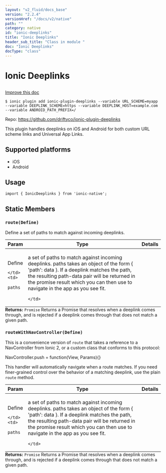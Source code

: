 ```yaml
---
layout: "v2_fluid/docs_base"
version: "2.2.4"
versionHref: "/docs/v2/native"
path: ""
category: native
id: "ionic-deeplinks"
title: "Ionic Deeplinks"
header_sub_title: "Class in module "
doc: "Ionic Deeplinks"
docType: "class"
---
```








<h1 class="api-title">
  
  Ionic Deeplinks
  

  

  

</h1>

<a class="improve-v2-docs" href="http://github.com/driftyco/ionic-native/edit/master/src/plugins/deeplinks.ts#L21">
  Improve this doc
</a>



<!-- decorators -->


<pre><code>$ ionic plugin add ionic-plugin-deeplinks --variable URL_SCHEME=myapp --variable DEEPLINK_SCHEME=https --variable DEEPLINK_HOST=example.com --variable ANDROID_PATH_PREFIX=/</code></pre>
<p>Repo:
  <a href="https://github.com/driftyco/ionic-plugin-deeplinks">
    https://github.com/driftyco/ionic-plugin-deeplinks
  </a>
</p>

<!-- description -->

<p>This plugin handles deeplinks on iOS and Android for both custom URL scheme links
and Universal App Links.</p>


<!-- @platforms tag -->
<h2>Supported platforms</h2>

<ul>
  <li>iOS</li><li>Android</li>
</ul>

<!-- @platforms tag end -->


<!-- @usage tag -->

<h2>Usage</h2>

<pre><code class="lang-typescript">import { IonicDeeplinks } from &#39;ionic-native&#39;;
</code></pre>




<!-- @property tags -->


<h2>Static Members</h2>

<div id="route"></div>
<h3><code>route(Define)</code>
  
</h3>




Define a set of paths to match against incoming deeplinks.



<table class="table param-table" style="margin:0;">
  <thead>
  <tr>
    <th>Param</th>
    <th>Type</th>
    <th>Details</th>
  </tr>
  </thead>
  <tbody>
  
  <tr>
    <td>
      Define
      
      
    </td>
    <td>
      
<code>paths</code>
    </td>
    <td>
      <p>a set of paths to match against incoming deeplinks.
paths takes an object of the form { &#39;path&#39;: data }. If a deeplink
matches the path, the resulting path-data pair will be returned in the
promise result which you can then use to navigate in the app as you see fit.</p>

      
    </td>
  </tr>
  
  </tbody>
</table>





<div class="return-value" markdown="1">
  <i class="icon ion-arrow-return-left"></i>
  <b>Returns:</b> 
<code>Promise</code> Returns a Promise that resolves when a deeplink comes through, and
is rejected if a deeplink comes through that does not match a given path.
</div>



<div id="routeWithNavController"></div>
<h3><code>routeWithNavController(Define)</code>
  
</h3>




This is a convenience version of `route` that takes a reference to a NavController
from Ionic 2, or a custom class that conforms to this protocol:

NavController.push = function(View, Params){}

This handler will automatically navigate when a route matches. If you need finer-grained
control over the behavior of a matching deeplink, use the plain `route` method.



<table class="table param-table" style="margin:0;">
  <thead>
  <tr>
    <th>Param</th>
    <th>Type</th>
    <th>Details</th>
  </tr>
  </thead>
  <tbody>
  
  <tr>
    <td>
      Define
      
      
    </td>
    <td>
      
<code>paths</code>
    </td>
    <td>
      <p>a set of paths to match against incoming deeplinks.
paths takes an object of the form { &#39;path&#39;: data }. If a deeplink
matches the path, the resulting path-data pair will be returned in the
promise result which you can then use to navigate in the app as you see fit.</p>

      
    </td>
  </tr>
  
  </tbody>
</table>





<div class="return-value" markdown="1">
  <i class="icon ion-arrow-return-left"></i>
  <b>Returns:</b> 
<code>Promise</code> Returns a Promise that resolves when a deeplink comes through, and
is rejected if a deeplink comes through that does not match a given path.
</div>




<!-- methods on the class -->



<!-- other classes -->

<!-- end other classes -->

<!-- interfaces -->

<!-- end interfaces -->

<!-- related link --><!-- end content block -->


<!-- end body block -->

